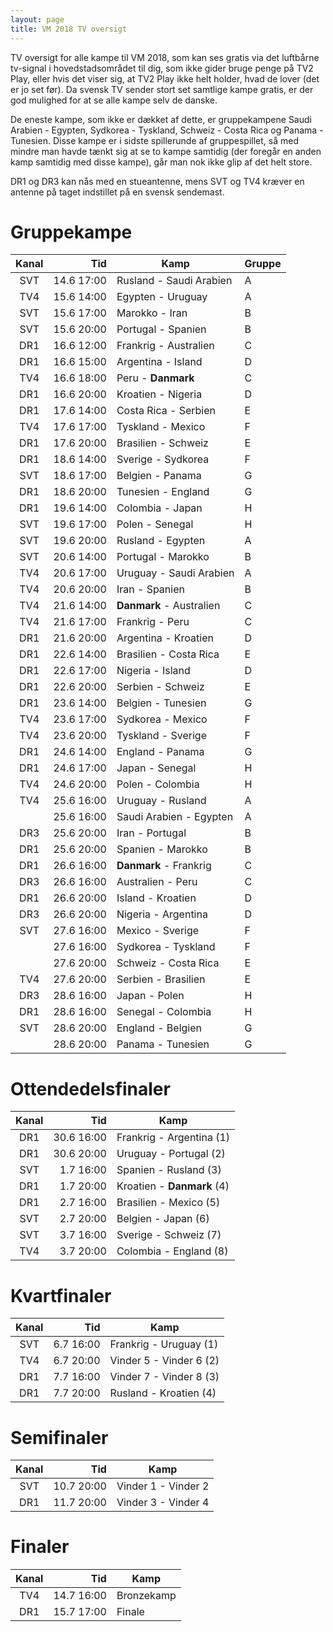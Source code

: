 ```yaml
---
layout: page
title: VM 2018 TV oversigt
---
```


TV oversigt for alle kampe til VM 2018, som kan ses gratis via det luftbårne tv-signal i hovedstadsområdet til dig, som ikke gider bruge penge på TV2 Play, eller hvis det viser sig, at TV2 Play ikke helt holder, hvad de lover (det er jo set før). Da svensk TV sender stort set samtlige kampe gratis, er der god mulighed for at se alle kampe selv de danske.

De eneste kampe, som ikke er dækket af dette, er gruppekampene Saudi Arabien - Egypten, Sydkorea - Tyskland, Schweiz - Costa Rica og Panama - Tunesien. Disse kampe er i sidste spillerunde af gruppespillet, så med mindre man havde tænkt sig at se to kampe samtidig (der foregår en anden kamp samtidig med disse kampe), går man nok ikke glip af det helt store.

DR1 og DR3 kan nås med en stueantenne, mens SVT og TV4 kræver en antenne på taget indstillet på en svensk sendemast.

# Gruppekampe

| Kanal | Tid        | Kamp                     | Gruppe |
|:-----:|-----------:|--------------------------|--------|
| SVT   | 14.6 17:00 | Rusland - Saudi Arabien  | A
| TV4   | 15.6 14:00 | Egypten - Uruguay        | A
| SVT   | 15.6 17:00 | Marokko - Iran           | B
| SVT   | 15.6 20:00 | Portugal - Spanien       | B
| DR1   | 16.6 12:00 | Frankrig - Australien    | C
| DR1   | 16.6 15:00 | Argentina - Island       | D
| TV4   | 16.6 18:00 | Peru - **Danmark**       | C
| DR1   | 16.6 20:00 | Kroatien - Nigeria       | D
| DR1   | 17.6 14:00 | Costa Rica - Serbien     | E
| TV4   | 17.6 17:00 | Tyskland - Mexico        | F
| DR1   | 17.6 20:00 | Brasilien - Schweiz      | E
| DR1   | 18.6 14:00 | Sverige - Sydkorea       | F
| SVT   | 18.6 17:00 | Belgien - Panama         | G
| DR1   | 18.6 20:00 | Tunesien - England       | G
| DR1   | 19.6 14:00 | Colombia - Japan         | H
| SVT   | 19.6 17:00 | Polen - Senegal          | H
| SVT   | 19.6 20:00 | Rusland - Egypten        | A
| SVT   | 20.6 14:00 | Portugal - Marokko       | B
| TV4   | 20.6 17:00 | Uruguay - Saudi Arabien  | A
| TV4   | 20.6 20:00 | Iran - Spanien           | B
| TV4   | 21.6 14:00 | **Danmark** - Australien | C
| TV4   | 21.6 17:00 | Frankrig - Peru          | C
| DR1   | 21.6 20:00 | Argentina - Kroatien     | D
| DR1   | 22.6 14:00 | Brasilien - Costa Rica   | E
| DR1   | 22.6 17:00 | Nigeria - Island         | D
| DR1   | 22.6 20:00 | Serbien - Schweiz        | E
| DR1   | 23.6 14:00 | Belgien - Tunesien       | G
| TV4   | 23.6 17:00 | Sydkorea - Mexico        | F
| TV4   | 23.6 20:00 | Tyskland - Sverige       | F
| DR1   | 24.6 14:00 | England - Panama         | G
| DR1   | 24.6 17:00 | Japan - Senegal          | H
| TV4   | 24.6 20:00 | Polen - Colombia         | H
| TV4   | 25.6 16:00 | Uruguay - Rusland        | A
|       | 25.6 16:00 | Saudi Arabien - Egypten  | A
| DR3   | 25.6 20:00 | Iran - Portugal          | B
| DR1   | 25.6 20:00 | Spanien - Marokko        | B
| DR1   | 26.6 16:00 | **Danmark** - Frankrig   | C
| DR3   | 26.6 16:00 | Australien - Peru        | C
| DR1   | 26.6 20:00 | Island - Kroatien        | D
| DR3   | 26.6 20:00 | Nigeria - Argentina      | D
| SVT   | 27.6 16:00 | Mexico - Sverige         | F
|       | 27.6 16:00 | Sydkorea - Tyskland      | F
|       | 27.6 20:00 | Schweiz - Costa Rica     | E
| TV4   | 27.6 20:00 | Serbien - Brasilien      | E
| DR3   | 28.6 16:00 | Japan - Polen            | H
| DR1   | 28.6 16:00 | Senegal - Colombia       | H
| SVT   | 28.6 20:00 | England - Belgien        | G
|       | 28.6 20:00 | Panama - Tunesien        | G

# Ottendedelsfinaler

| Kanal | Tid        | Kamp                       |
|:-----:|-----------:|----------------------------|
| DR1   | 30.6 16:00 | Frankrig - Argentina (1)
| DR1   | 30.6 20:00 | Uruguay - Portugal (2)
| SVT   | 1.7 16:00  | Spanien - Rusland (3)
| DR1   | 1.7 20:00  | Kroatien - **Danmark** (4)
| DR1   | 2.7 16:00  | Brasilien - Mexico (5)
| SVT   | 2.7 20:00  | Belgien - Japan (6)
| SVT   | 3.7 16:00  | Sverige - Schweiz (7)
| TV4   | 3.7 20:00  | Colombia - England (8)

# Kvartfinaler

| Kanal | Tid       | Kamp                   |
|:-----:|----------:|------------------------|
| SVT   | 6.7 16:00 | Frankrig - Uruguay (1)
| TV4   | 6.7 20:00 | Vinder 5 - Vinder 6 (2)
| DR1   | 7.7 16:00 | Vinder 7 - Vinder 8 (3)
| DR1   | 7.7 20:00 | Rusland - Kroatien (4)

# Semifinaler

| Kanal | Tid        | Kamp                |
|:-----:|-----------:|---------------------|
| SVT   | 10.7 20:00 | Vinder 1 - Vinder 2
| DR1   | 11.7 20:00 | Vinder 3 - Vinder 4

# Finaler

| Kanal | Tid        | Kamp                |
|:-----:|-----------:|---------------------|
| TV4   | 14.7 16:00 | Bronzekamp
| DR1   | 15.7 17:00 | Finale
